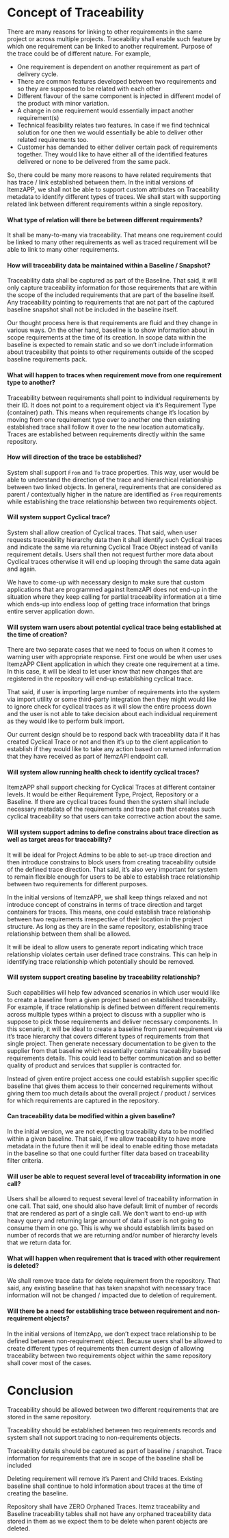 ﻿# Concept of Traceability

There are many reasons for linking to other requirements in the same project or across multiple projects. Traceability shall enable such feature by which one requirement can be linked to another requirement. Purpose of the trace could be of different nature. For example, 

 - One requirement is dependent on another requirement as part of delivery cycle. 
 - There are common features developed between two requirements and so they are supposed to be related with each other
 - Different flavour of the same component is injected in different model of the product with minor variation.
 - A change in one requirement would essentially impact another requirement(s)
 - Technical feasibility relates two features. In case if we find technical solution for one then we would essentially be able to deliver other related requirements too.
 - Customer has demanded to either deliver certain pack of requirements together. They would like to have either all of the identified features delivered or none to be delivered from the same pack.

So, there could be many more reasons to have related requirements that has trace / link established between them. In the initial versions of ItemzAPP, we shall not be able to support custom attributes on Traceability metadata to identify different types of traces. We shall start with supporting related link between different requirements within a single repository. 

#### What type of relation will there be between different requirements?
It shall be many-to-many via traceability. That means one requirement could be linked to many other requirements as well as traced requirement will be able to link to many other requirements. 

#### How will traceability data be maintained within a Baseline / Snapshot?
Traceability data shall be captured as part of the Baseline. That said, it will only capture traceability information for those requirements that are within the scope of the included requirements that are part of the baseline itself. Any traceability pointing to requirements that are not part of the captured baseline snapshot shall not be included in the baseline itself. 

Our thought process here is that requirements are fluid and they change in various ways. On the other hand, baseline is to show information about in scope requirements at the time of its creation. In scope data within the baseline is expected to remain static and so we don’t include information about traceability that points to other requirements outside of the scoped baseline requirements pack. 

#### What will happen to traces when requirement move from one requirement type to another?
Traceability between requirements shall point to individual requirements by their ID. It does not point to a requirement object via it’s Requirement Type (container) path. This means when requirements change it’s location by moving from one requirement type over to another one then existing established trace shall follow it over to the new location automatically. Traces are established between requirements directly within the same repository.

#### How will direction of the trace be established?
System shall support `From` and `To` trace properties. This way, user would be able to understand the direction of the trace and hierarchical relationship between two linked objects. In general, requirements that are considered as parent / contextually higher in the nature are identified as `From` requirements while establishing the trace relationship between two requirements object.

#### Will system support Cyclical trace?
System shall allow creation of Cyclical traces. That said, when user requests traceability hierarchy data then it shall identify such Cyclical traces and indicate the same via returning Cyclical Trace Object instead of vanilla requirement details. Users shall then not request further more data about Cyclical traces otherwise it will end up looping through the same data again and again.

We have to come-up with necessary design to make sure that custom applications that are programmed against ItemzAPI does not end-up in the situation where they keep calling for partial traceability information at a time which ends-up into endless loop of getting trace information that brings entire server application down.

#### Will system warn users about potential cyclical trace being established at the time of creation?

There are two separate cases that we need to focus on when it comes to warning user with appropriate response. First one would be when user uses ItemzAPP Client application in which they create one requirement at a time. In this case, it will be ideal to let user know that new changes that are registered in the repository will end-up establishing cyclical trace. 

That said, if user is importing large number of requirements into the system via import utility or some third-party integration then they might would like to ignore check for cyclical traces as it will slow the entire process down and the user is not able to take decision about each individual requirement as they would like to perform bulk import. 

Our current design should be to respond back with traceability data if it has created Cyclical Trace or not and then it’s up to the client application to establish if they would like to take any action based on returned information that they have received as part of ItemzAPI endpoint call.

#### Will system allow running health check to identify cyclical traces?
ItemzAPP shall support checking for Cyclical Traces at different container levels. It would be either Requirement Type, Project, Repository or a Baseline.  If there are cyclical traces found then the system shall include necessary metadata of the requirements and trace path that creates such cyclical traceability so that users can take corrective action about the same.

#### Will system support admins to define constrains about trace direction as well as target areas for traceability?
It will be ideal for Project Admins to be able to set-up trace direction and then introduce constrains to block users from creating traceability outside of the defined trace direction. That said, it’s also very important for system to remain flexible enough for users to be able to establish trace relationship between two requirements for different purposes. 

In the initial versions of ItemzAPP, we shall keep things relaxed and not introduce concept of constrains in terms of trace direction and target containers for traces. This means, one could establish trace relationship between two requirements irrespective of their location in the project structure. As long as they are in the same repository, establishing trace relationship between them shall be allowed.

It will be ideal to allow users to generate report indicating which trace relationship violates certain user defined trace constrains. This can help in identifying trace relationship which potentially should be removed. 



#### Will system support creating baseline by traceability relationship?
Such capabilities will help few advanced scenarios in which user would like to create a baseline from a given project based on established traceability. For example, if trace relationship is defined between different requirements across multiple types within a project to discuss with a supplier who is suppose to pick those requirements and deliver necessary components. In this scenario, it will be ideal to create a baseline from parent requirement via it’s trace hierarchy that covers different types of requirements from that single project. Then generate necessary documentation to be given to the supplier from that baseline which essentially contains traceability based requirements details. This could lead to better communication and so better quality of product and services that supplier is contracted for. 

Instead of given entire project access one could establish supplier specific baseline that gives them access to their concerned requirements without giving them too much details about the overall project / product / services for which requirements are captured in the repository.

#### Can traceability data be modified within a given baseline?
In the initial version, we are not expecting traceability data to be modified within a given baseline. That said, if we allow traceability to have more metadata in the future then it will be ideal to enable editing those metadata in the baseline so that one could further filter data based on traceability filter criteria.

#### Will user be able to request several level of traceability information in one call?
Users shall be allowed to request several level of traceability information in one call. That said, one should also have default limit of number of records that are rendered as part of a single call. We don’t want to end-up with heavy query and returning large amount of data if user is not going to consume them in one go. This is why we should establish limits based on number of records that we are returning and/or number of hierarchy levels that we return data for.

#### What will happen when requirement that is traced with other requirement is deleted?
We shall remove trace data for delete requirement from the repository. That said, any existing baseline that has taken snapshot with necessary trace information will not be changed / impacted due to deletion of requirement. 

#### Will there be a need for establishing trace between requirement and non-requirement objects?
In the initial versions of ItemzApp, we don’t expect trace relationship to be defined between non-requirement object. Because users shall be allowed to create different types of requirements then current design of allowing traceability between two requirements object within the same repository shall cover most of the cases. 

# Conclusion
Traceability should be allowed between two different requirements that are stored in the same repository.

Traceability should be established between two requirements records and system shall not support tracing to non-requirements objects.

Traceability details should be captured as part of baseline / snapshot. Trace information for requirements that are in scope of the baseline shall be included

Deleting requirement will remove it’s Parent and Child traces. Existing baseline shall continue to hold information about traces at the time of creating the baseline. 

Repository shall have ZERO Orphaned Traces. Itemz traceability and Baseline traceability tables shall not have any orphaned traceability data stored in them as we expect them to be delete when parent objects are deleted.




